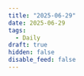 ```yaml
---
title: "2025-06-29"
date: 2025-06-29
tags:
  - Daily
draft: true
hidden: false
disable_feed: false
---
```


